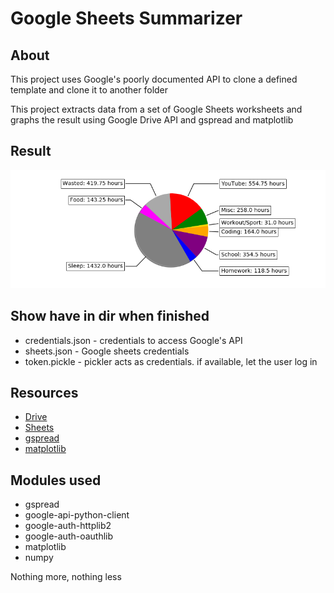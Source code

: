 
# Google Sheets Summarizer

## About

This project uses Google's poorly documented API to
clone a defined template and clone it to another folder

This project extracts data from a set of Google Sheets worksheets
and graphs the result using Google Drive API and gspread and matplotlib

## Result

![Alt text](Screenshot/Figure_1.png)

## Show have in dir when finished

 * credentials.json - credentials to access Google's API
 * sheets.json - Google sheets credentials
 * token.pickle - pickler acts as credentials. if available, let the user log in

## Resources

* [Drive](https://developers.google.com/drive)
* [Sheets](https://developers.google.com/sheets/api)
* [gspread](https://gspread.readthedocs.io/en/latest/)
* [matplotlib](https://matplotlib.org/3.1.1/contents.html)

## Modules used

* gspread
* google-api-python-client 
* google-auth-httplib2 
* google-auth-oauthlib
* matplotlib
* numpy

Nothing more, nothing less
